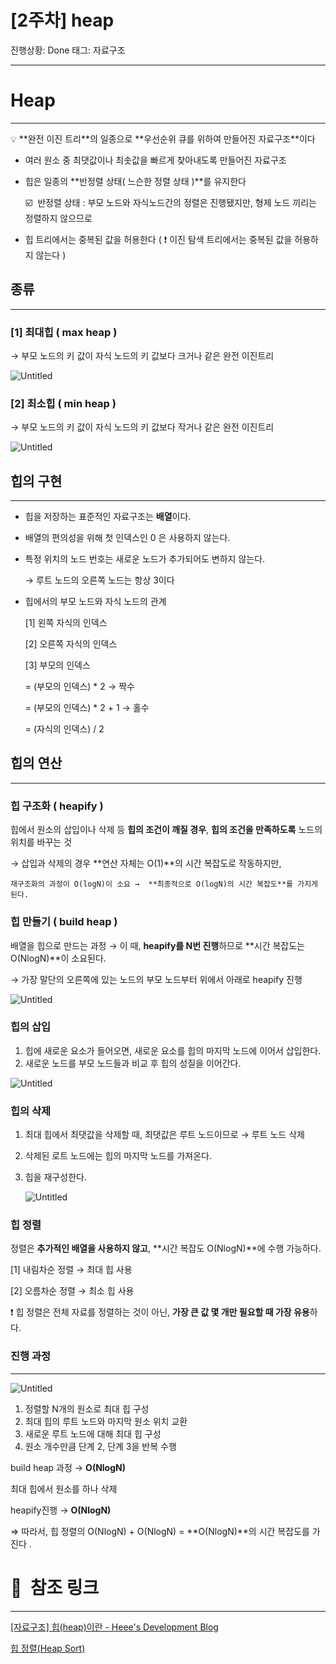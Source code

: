 # [2주차] heap

진행상황: Done
태그: 자료구조

---

# Heap

---

<aside>
💡 **완전 이진 트리**의 일종으로 **우선순위 큐를 위하여 만들어진 자료구조**이다

</aside>

- 여러 원소 중 최댓값이나 최솟값을 빠르게 찾아내도록 만들어진 자료구조
- 힙은 일종의 **반정렬 상태( 느슨한 정렬 상태 )**를 유지한다
    
    ☑️  반정렬 상태 : 부모 노드와 자식노드간의 정렬은 진행됐지만, 형제 노드 끼리는 정렬하지 않으므로
    
- 힙 트리에서는 중복된 값을 허용한다 ( ❗️ 이진 탐색 트리에서는 중복된 값을 허용하지 않는다 )

## 종류

---

### [1] 최대힙 ( max heap )

→ 부모 노드의 키 값이 자식 노드의 키 값보다 크거나 같은 완전 이진트리

![Untitled](../assets/week2_1_1.png)

### [2] 최소힙 (  min heap )

→ 부모 노드의 키 값이 자식 노드의 키 값보다 작거나 같은 완전 이진트리

![Untitled](../assets/week2_1_2.png)

## 힙의 구현

---

- 힙을 저장하는 표준적인 자료구조는 **배열**이다.
- 배열의 편의성을 위해 첫 인덱스인 0 은 사용하지 않는다.
- 특정 위치의 노드 번호는 새로운 노드가 추가되어도 변하지 않는다.
    
    → 루트 노드의 오른쪽 노드는 항상 3이다
    
- 힙에서의 부모 노드와 자식 노드의 관계
    
    
    [1] 왼쪽 자식의 인덱스 
    
    [2] 오른쪽 자식의 인덱스
    
    [3] 부모의 인덱스
    
    = (부모의 인덱스) * 2       → 짝수
    
    = (부모의 인덱스) * 2 + 1 → 홀수
    
    = (자식의 인덱스) / 2
    

## 힙의 연산

---

### 힙 구조화 ( heapify )

  힙에서 원소의 삽입이나 삭제 등 **힙의 조건이 깨질 경우**, **힙의 조건을 만족하도록** 노드의 위치를 바꾸는 것

→ 삽입과 삭제의 경우 **연산 자체는 O(1)**의 시간 복잡도로 작동하지만,

    재구조화의 과정이 O(logN)이 소요 →  **최종적으로 O(logN)의 시간 복잡도**를 가지게 된다.

### 힙 만들기 ( build heap )

  배열을 힙으로 만드는 과정 → 이 때, **heapify를 N번 진행**하므로 **시간 복잡도는 O(NlogN)**이 소요된다.

→ 가장 말단의 오른쪽에 있는 노드의 부모 노드부터 위에서 아래로 heapify 진행

![Untitled](../assets/week2_1_3.png)

### 힙의 삽입

1. 힙에 새로운 요소가 들어오면, 새로운 요소를 힙의 마지막 노드에 이어서 삽입한다.
2. 새로운 노드를 부모 노드들과 비교 후 힙의 성질을 이어간다.

![Untitled](../assets/week2_1_4.png)

### 힙의 삭제

1. 최대 힙에서 최댓값을 삭제할 때,  최댓값은 루트 노드이므로 → 루트 노드 삭제
2. 삭제된 로트 노드에는 힙의 마지막 노드를 가져온다.
3. 힙을 재구성한다.
    
    ![Untitled](../assets/week2_1_5.png)
    

### 힙 정렬

  정렬은 **추가적인 배열을 사용하지 않고**, **시간 복잡도 O(NlogN)**에 수행 가능하다.

[1] 내림차순 정렬 → 최대 힙 사용

[2] 오름차순 정렬 → 최소 힙 사용

   ❗️ 힙 정렬은 전체 자료를 정렬하는 것이 아닌, **가장 큰 값 몇 개만 필요할 때 가장 유용**하다.

### 진행 과정

---

![Untitled](../assets/week2_1_6.png)

1. 정렬할 N개의 원소로 최대 힙 구성
2. 최대 힙의 루트 노드와 마지막 원소 위치 교환
3. 새로운 루트 노드에 대해 최대 힙 구성
4. 원소 개수만큼 단계 2, 단계 3을 반복 수행

build heap 과정 → **O(NlogN)**

최대 힙에서 원소를 하나 삭제

heapify진행       → **O(NlogN)**

⇒  따라서, 힙 정렬의 O(NlogN) + O(NlogN) = **O(NlogN)**의 시간 복잡도를 가진다 .

# 🔗  참조 링크

---

[[자료구조] 힙(heap)이란 - Heee's Development Blog](https://gmlwjd9405.github.io/2018/05/10/data-structure-heap.html)

[힙 정렬(Heap Sort)](https://ratsgo.github.io/data%20structure&algorithm/2017/09/27/heapsort/)